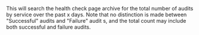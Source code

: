 This will search the health check page archive for the total number of audits by service over the past x days.  Note that no distinction is made between "Successful" audits and "Failure" audit
s, and the total count may include both successful and failure audits.

